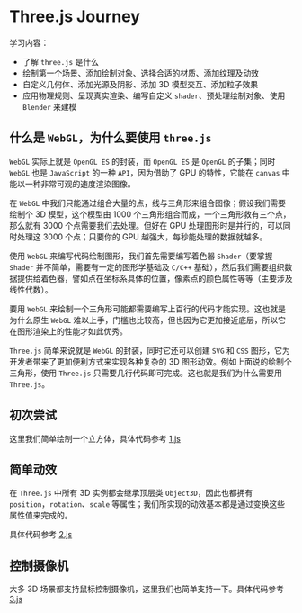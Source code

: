 # Three.js Journey

学习内容：

* 了解 `three.js` 是什么
* 绘制第一个场景、添加绘制对象、选择合适的材质、添加纹理及动效
* 自定义几何体、添加光源及阴影、添加 3D 模型交互、添加粒子效果
* 应用物理规则、呈现真实渲染、编写自定义 `shader`、预处理绘制对象、使用 `Blender` 来建模

## 什么是 `WebGL`，为什么要使用 `three.js`

`WebGL` 实际上就是 `OpenGL ES` 的封装，而 `OpenGL ES` 是 `OpenGL` 的子集；同时 `WebGL` 也是 `JavaScript` 的一种 `API`，因为借助了 GPU 的特性，它能在 `canvas` 中能以一种非常可观的速度渲染图像。

在 `WebGL` 中我们只能通过组合大量的点，线与三角形来组合图像；假设我们需要绘制个 3D 模型，这个模型由 1000 个三角形组合而成，一个三角形救有三个点，那么就有 3000 个点需要我们去处理。但好在 GPU 处理图形时是并行的，可以同时处理这 3000 个点；只要你的 GPU 越强大，每秒能处理的数据就越多。

使用 `WebGL` 来编写代码绘制图形，我们首先需要编写着色器 `Shader`（要掌握 `Shader` 并不简单，需要有一定的图形学基础及 `C/C++` 基础），然后我们需要组织数据提供给着色器，譬如点在坐标系具体的位置，像素点的颜色属性等等（主要涉及线性代数）。

要用 `WebGL` 来绘制一个三角形可能都需要编写上百行的代码才能实现。这也就是为什么原生 `WebGL` 难以上手，门槛也比较高，但也因为它更加接近底层，所以它在图形渲染上的性能才如此优秀。

`Three.js` 简单来说就是 `WebGL` 的封装，同时它还可以创建 `SVG` 和 `CSS` 图形，它为开发者带来了更加便利方式来实现各种复杂的 3D 图形动效。例如上面说的绘制个三角形，使用 `Three.js` 只需要几行代码即可完成。这也就是我们为什么需要用 `Three.js`。

## 初次尝试

这里我们简单绘制一个立方体，具体代码参考 [1.js](./demo/src/1.js)

## 简单动效

在 `Three.js` 中所有 3D 实例都会继承顶层类 `Object3D`，因此也都拥有 `position`，`rotation`、`scale` 等属性；我们所实现的动效基本都是通过变换这些属性值来完成的。

具体代码参考 [2.js](./demo/src/2.js)

## 控制摄像机

大多 3D 场景都支持鼠标控制摄像机，这里我们也简单支持一下。具体代码参考 [3.js](./demo/src/3.js)